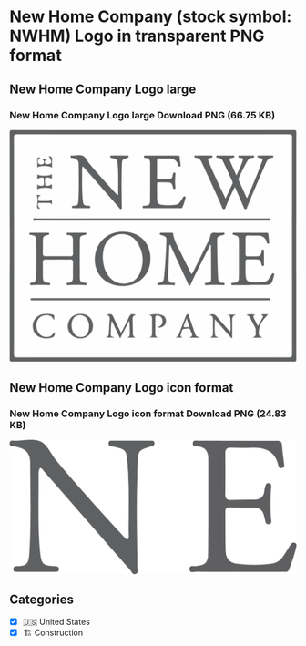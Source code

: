 # New Home Company (stock symbol: NWHM) Logo in transparent PNG format

## New Home Company Logo large

### New Home Company Logo large Download PNG (66.75 KB)

![New Home Company Logo large Download PNG (66.75 KB)](/img/orig/NWHM_BIG-78928b3d.png)

## New Home Company Logo icon format

### New Home Company Logo icon format Download PNG (24.83 KB)

![New Home Company Logo icon format Download PNG (24.83 KB)](/img/orig/NWHM-49c41b2b.png)



## Categories
- [x] 🇺🇸 United States
- [x] 🏗 Construction
